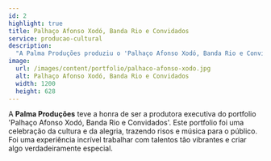 ```yaml
---
id: 2
highlight: true
title: Palhaço Afonso Xodó, Banda Rio e Convidados
service: producao-cultural
description:
  "A Palma Produções produziu o 'Palhaço Afonso Xodó, Banda Rio e Convidados', celebrando cultura e alegria."
image:
  url: /images/content/portfolio/palhaco-afonso-xodo.jpg
  alt: Palhaço Afonso Xodó, Banda Rio e Convidados
  width: 1200
  height: 628
---
```

A **Palma Produções** teve a honra de ser a produtora executiva do portfolio 'Palhaço Afonso Xodó, Banda Rio e Convidados'. Este portfolio foi uma celebração da cultura e da alegria, trazendo risos e música para o público. Foi uma experiência incrível trabalhar com talentos tão vibrantes e criar algo verdadeiramente especial.
